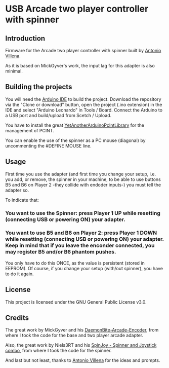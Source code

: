 # USB Arcade two player controller with spinner
## Introduction
Firmware for the Arcade two player controller with spinner built by [Antonio Villena](https://www.antoniovillena.es/).

As it is based on MickGyver's work, the input lag for this adapter is also minimal.

## Building the projects
You will need the [Arduino IDE](https://www.arduino.cc/en/Main/Software) to build the project. Download the repository via the "Clone or download" button, open the project (.ino extension) in the IDE and select "Arduino Leonardo" in Tools / Board. Connect the Arduino to a USB port and build/upload from Scetch / Upload.

You have to install the great [YetAnotherArduinoPcIntLibrary](https://github.com/paulo-raca/YetAnotherArduinoPcIntLibrary) for the management of PCINT.

You can enable the use of the spinner as a PC mouse (diagonal) by uncommenting the #DEFINE MOUSE line.

## Usage
First time you use the adapter (and first time you change your setup, i.e. you add, or remove, the spinner in your machine, to be able to use buttons B5 and B6 on Player 2 -they collide with endoder inputs-) you must tell the adapter so.

To indicate that:

### You want to use the Spinner: press Player 1 UP while resetting (connecting USB or powering ON) your adapter.
### You want to use B5 and B6 on Player 2: press Player 1 DOWN while resetting (connecting USB or powering ON) your adapter. Keep in mind that if you leave the enconder connected, you may register B5 and/or B6 phantom pushes.

You only have to do this ONCE, as the value is persistent (stored in EEPROM). Of course, if you change your setup (with/out spinner), you have to do it again.

## License
This project is licensed under the GNU General Public License v3.0.

## Credits
The great work by MickGyver and his [DaemonBite-Arcade-Encoder](https://github.com/MickGyver/DaemonBite-Arcade-Encoder), from where I took the code for the base and two player arcade adapter.

Also, the great work by Niels3RT and his [SpinJoy - Spinner and Joystick combo](https://github.com/Niels3RT/SpinJoy), from where I took the code for the spinner.

And last but not least, thanks to [Antonio Villena](https://www.antoniovillena.es/) for the ideas and prompts.

